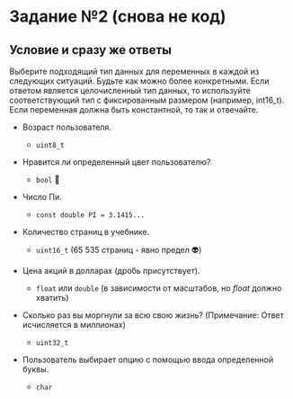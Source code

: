 # Задание №2 (снова не код)

## Условие и сразу же ответы

Выберите подходящий тип данных для переменных в каждой из следующих ситуаций. Будьте как можно более конкретными. Если ответом является целочисленный тип данных, то используйте соответствующий тип с фиксированным размером (например, int16_t). Если переменная должна быть константной, то так и отвечайте.

- Возраст пользователя.
  - `uint8_t`

- Нравится ли определенный цвет пользователю?
  - `bool` 🗿

- Число Пи.
  - `const double PI = 3.1415...`

- Количество страниц в учебнике.
  - `uint16_t` (65 535 страниц - явно предел 👽)

- Цена акций в долларах (дробь присутствует).
  - `float` или `double` (в зависимости от масштабов, но *float* должно хватить)

- Сколько раз вы моргнули за всю свою жизнь? (Примечание: Ответ исчисляется в миллионах)
  - `uint32_t`

- Пользователь выбирает опцию с помощью ввода определенной буквы.
  - `char`

